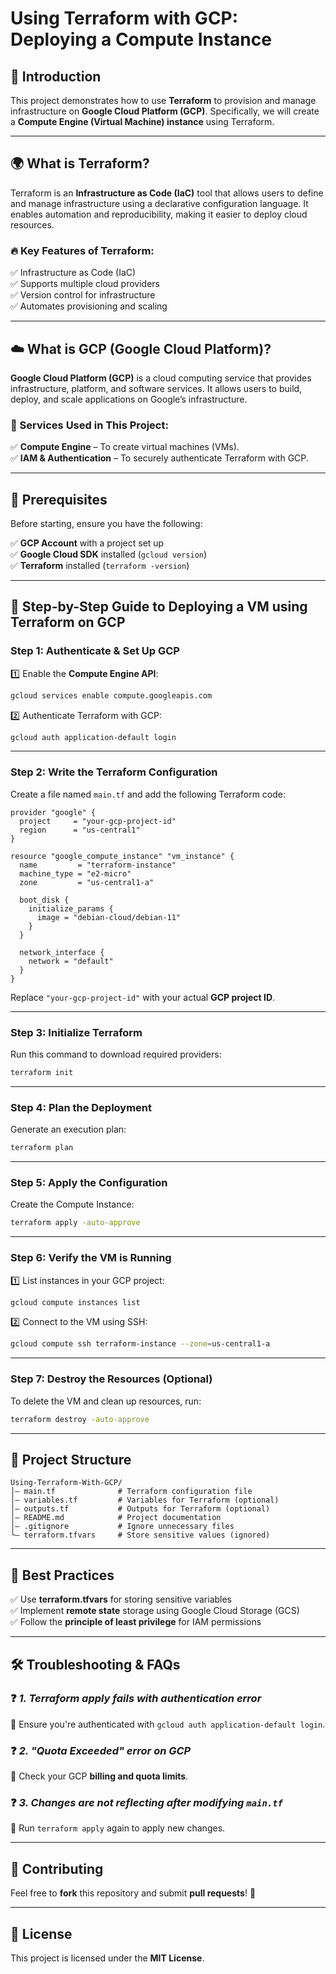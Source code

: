 # **Using Terraform with GCP: Deploying a Compute Instance**

## 📌 **Introduction**  

This project demonstrates how to use **Terraform** to provision and manage infrastructure on **Google Cloud Platform (GCP)**. Specifically, we will create a **Compute Engine (Virtual Machine) instance** using Terraform.

---

## **🌍 What is Terraform?**  

Terraform is an **Infrastructure as Code (IaC)** tool that allows users to define and manage infrastructure using a declarative configuration language. It enables automation and reproducibility, making it easier to deploy cloud resources.  

### **🔥 Key Features of Terraform:**  
✅ Infrastructure as Code (IaC)  
✅ Supports multiple cloud providers  
✅ Version control for infrastructure  
✅ Automates provisioning and scaling  

---

## **☁️ What is GCP (Google Cloud Platform)?**  

**Google Cloud Platform (GCP)** is a cloud computing service that provides infrastructure, platform, and software services. It allows users to build, deploy, and scale applications on Google’s infrastructure.  

### **🌟 Services Used in This Project:**  
✅ **Compute Engine** – To create virtual machines (VMs).  
✅ **IAM & Authentication** – To securely authenticate Terraform with GCP.  

---

## **🚀 Prerequisites**  

Before starting, ensure you have the following:  

✅ **GCP Account** with a project set up  
✅ **Google Cloud SDK** installed (`gcloud version`)  
✅ **Terraform** installed (`terraform -version`)  

---

## **🔧 Step-by-Step Guide to Deploying a VM using Terraform on GCP**  

### **Step 1: Authenticate & Set Up GCP**  
1️⃣ Enable the **Compute Engine API**:  
   ```bash
   gcloud services enable compute.googleapis.com
   ```  
2️⃣ Authenticate Terraform with GCP:  
   ```bash
   gcloud auth application-default login
   ```

---

### **Step 2: Write the Terraform Configuration**  

Create a file named `main.tf` and add the following Terraform code:

```hcl
provider "google" {
  project     = "your-gcp-project-id"
  region      = "us-central1"
}

resource "google_compute_instance" "vm_instance" {
  name         = "terraform-instance"
  machine_type = "e2-micro"
  zone         = "us-central1-a"

  boot_disk {
    initialize_params {
      image = "debian-cloud/debian-11"
    }
  }

  network_interface {
    network = "default"
  }
}
```

Replace `"your-gcp-project-id"` with your actual **GCP project ID**.

---

### **Step 3: Initialize Terraform**  
Run this command to download required providers:  
```bash
terraform init
```

---

### **Step 4: Plan the Deployment**  
Generate an execution plan:  
```bash
terraform plan
```

---

### **Step 5: Apply the Configuration**  
Create the Compute Instance:  
```bash
terraform apply -auto-approve
```

---

### **Step 6: Verify the VM is Running**  
1️⃣ List instances in your GCP project:  
   ```bash
   gcloud compute instances list
   ```  
2️⃣ Connect to the VM using SSH:  
   ```bash
   gcloud compute ssh terraform-instance --zone=us-central1-a
   ```

---

### **Step 7: Destroy the Resources (Optional)**  
To delete the VM and clean up resources, run:  
```bash
terraform destroy -auto-approve
```

---

## **📂 Project Structure**
```
Using-Terraform-With-GCP/
│— main.tf              # Terraform configuration file
│— variables.tf         # Variables for Terraform (optional)
│— outputs.tf           # Outputs for Terraform (optional)
│— README.md            # Project documentation
│— .gitignore           # Ignore unnecessary files
└— terraform.tfvars     # Store sensitive values (ignored)
```

---

## **📝 Best Practices**  
✅ Use **terraform.tfvars** for storing sensitive variables  
✅ Implement **remote state** storage using Google Cloud Storage (GCS)  
✅ Follow the **principle of least privilege** for IAM permissions  

---

## **🛠️ Troubleshooting & FAQs**  

### ❓ *1. Terraform apply fails with authentication error*  
🔹 Ensure you're authenticated with `gcloud auth application-default login`.  

### ❓ *2. "Quota Exceeded" error on GCP*  
🔹 Check your GCP **billing and quota limits**.  

### ❓ *3. Changes are not reflecting after modifying `main.tf`*  
🔹 Run `terraform apply` again to apply new changes.  

---

## **📢 Contributing**  
Feel free to **fork** this repository and submit **pull requests**! 🎉  

---

## **📝 License**  
This project is licensed under the **MIT License**.  

